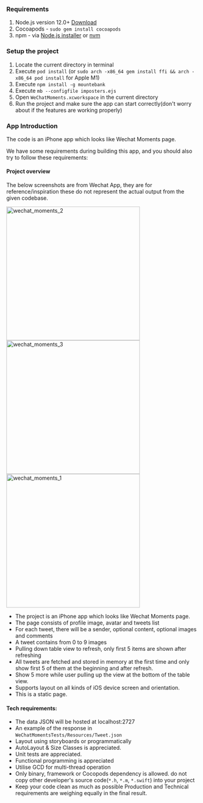 ### Requirements
1. Node.js version 12.0+ [Download](https://nodejs.org/en/download/)
2. Cocoapods  - `sudo gem install cocoapods`
3. npm - via [Node.js installer](https://nodejs.org/en/download/) or [nvm](https://github.com/nvm-sh/nvm#install--update-script)

### Setup the project
1. Locate the current directory in terminal
2. Execute `pod install` (or `sudo arch -x86_64 gem install ffi && arch -x86_64 pod install` for Apple M1)
3. Execute `npm install -g mountebank`
4. Execute `mb --configfile imposters.ejs`
5. Open `WeChatMoments.xcworkspace` in the current directory
6. Run the project and make sure the app can start correctly(don't worry about if the features are working properly)

### App Introduction

The code is an iPhone app which looks like Wechat Moments page. 

We have some requirements during building this app, and you should also try to follow these requirements:

#### Project overview

The below screenshots are from Wechat App, they are for reference/inspiration these do not represent the actual output from the given codebase.

<img src="https://user-images.githubusercontent.com/61306682/131655545-cfa011b4-637f-45db-bb26-3bb9c986b94b.png" alt="wechat_moments_2" height=350 /> <img src="https://user-images.githubusercontent.com/61306682/131655537-43e4ab0b-29f0-456d-bf2a-0fcf3de0ba2c.jpg" alt="wechat_moments_3" height=350 /> <img src="https://user-images.githubusercontent.com/61306682/131655555-608f9b7e-5cb7-4059-abbc-f70dfd00fe06.jpg" alt="wechat_moments_1" height=350 />

- The project is an iPhone app which looks like Wechat Moments page. 
- The page consists of profile image, avatar and tweets list
- For each tweet, there will be a sender, optional content, optional images and comments
- A tweet contains from 0 to 9 images
- Pulling down table view to refresh, only first 5 items are shown after refreshing
- All tweets are fetched and stored in memory at the first time and only show first 5 of them at the beginning and after refresh.
- Show 5 more while user pulling up the view at the bottom of the table view.
- Supports layout on all kinds of iOS device screen and orientation.
- This is a static page.

#### Tech requirements:

- The data JSON will be hosted at localhost:2727
- An example of the response in `WeChatMomentsTests/Resources/Tweet.json` 
- Layout using storyboards or programmatically
- AutoLayout & Size Classes is appreciated.
- Unit tests are appreciated.
- Functional programming is appreciated
- Utilise GCD for multi-thread operation
- Only binary, framework or Cocopods dependency is allowed. do not copy other developer's source code(`*.h`, `*.m`, `*.swift`) into your project
- Keep your code clean as much as possible Production and Technical requirements are weighing equally in the final result.
